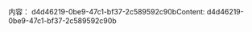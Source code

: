 <span data-ttu-id="016eb-101">内容： d4d46219-0be9-47c1-bf37-2c589592c90b</span><span class="sxs-lookup"><span data-stu-id="016eb-101">Content: d4d46219-0be9-47c1-bf37-2c589592c90b</span></span>